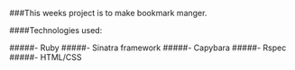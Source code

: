 ###This weeks project is to make bookmark manger.

####Technologies used:


#####- Ruby
#####- Sinatra framework
#####- Capybara
#####- Rspec
#####- HTML/CSS
